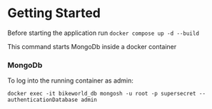 # Getting Started

Before starting the application run ```docker compose up -d --build``` 

This command starts MongoDb inside a docker container

### MongoDb
To log into the running container as admin:

```docker exec -it bikeworld_db mongosh -u root -p supersecret --authenticationDatabase admin```
